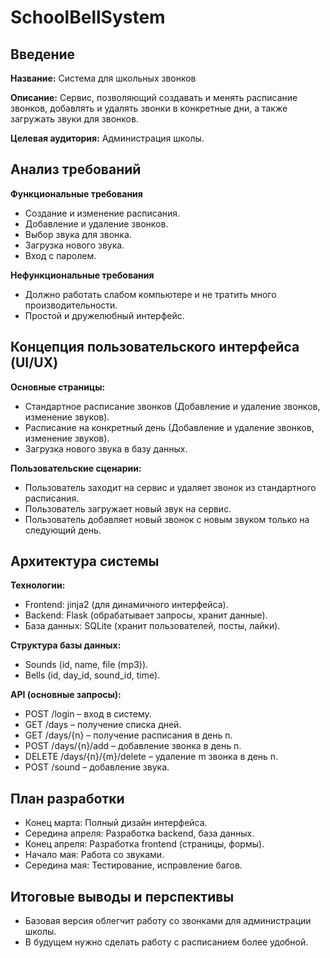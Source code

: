 # SchoolBellSystem

## Введение

**Название:** Система для школьных звонков

**Описание:** Сервис, позволяющий создавать и менять расписание звонков, добавлять и удалять звонки в конкретные дни, а также загружать звуки для звонков.

**Целевая аудитория:** Администрация школы.

## Анализ требований

**Функциональные требования**

* Создание и изменение расписания.
* Добавление и удаление звонков.
* Выбор звука для звонка.
* Загрузка нового звука.
* Вход с паролем.

**Нефункциональные требования**

* Должно работать слабом компьютере и не тратить много производительности.
* Простой и дружелюбный интерфейс.

## Концепция пользовательского интерфейса (UI/UX)

**Основные страницы:**

* Стандартное расписание звонков (Добавление и удаление звонков, изменение звуков).
* Расписание на конкретный день (Добавление и удаление звонков, изменение звуков).
* Загрузка нового звука в базу данных.

**Пользовательские сценарии:**

* Пользователь заходит на сервис и удаляет звонок из стандартного расписания.
* Пользователь загружает новый звук на сервис.
* Пользователь добавляет новый звонок с новым звуком только на следующий день.

## Архитектура системы

**Технологии:**

* Frontend: jinja2 (для динамичного интерфейса).
* Backend: Flask (обрабатывает запросы, хранит данные).
* База данных: SQLite (хранит пользователей, посты, лайки).

**Структура базы данных:**

* Sounds (id, name, file (mp3)).
* Bells (id, day_id, sound_id, time).

**API (основные запросы):**

* POST /login – вход в систему.
* GET /days – получение списка дней.
* GET /days/{n} – получение расписания в день n.
* POST /days/{n}/add – добавление звонка в день n.
* DELETE /days/{n}/{m}/delete – удаление m звонка в день n.
* POST /sound – добавление звука.

## План разработки

* Конец марта: Полный дизайн интерфейса.
* Середина апреля: Разработка backend, база данных.
* Конец апреля: Разработка frontend (страницы, формы).
* Начало мая: Работа со звуками.
* Середина мая: Тестирование, исправление багов.

## Итоговые выводы и перспективы

* Базовая версия облегчит работу со звонками для администрации школы.
* В будущем нужно сделать работу с расписанием более удобной.
